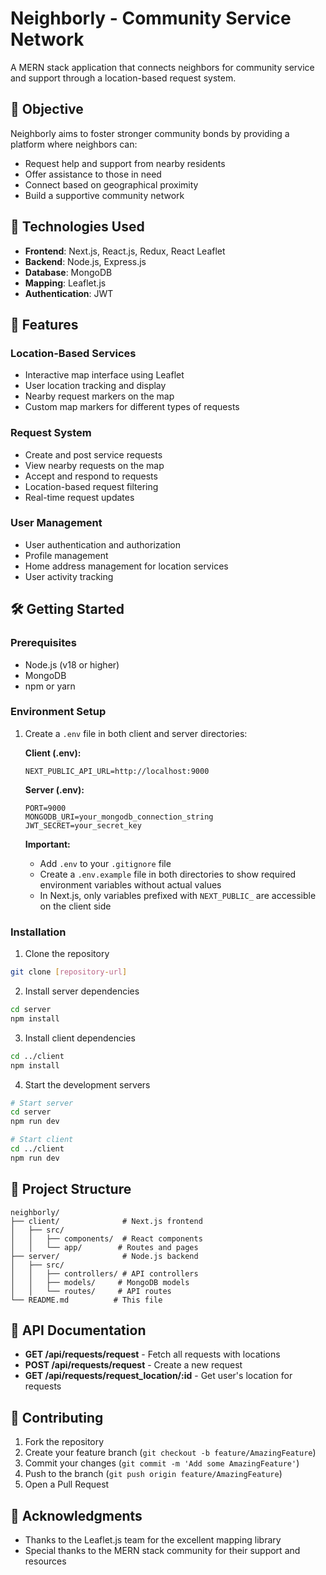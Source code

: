# Neighborly - Community Service Network

A MERN stack application that connects neighbors for community service and support through a location-based request system.

## 🎯 Objective

Neighborly aims to foster stronger community bonds by providing a platform where neighbors can:
- Request help and support from nearby residents
- Offer assistance to those in need
- Connect based on geographical proximity
- Build a supportive community network

## 🚀 Technologies Used

- **Frontend**: Next.js, React.js, Redux, React Leaflet
- **Backend**: Node.js, Express.js
- **Database**: MongoDB
- **Mapping**: Leaflet.js
- **Authentication**: JWT

## 🌟 Features

### Location-Based Services
- Interactive map interface using Leaflet
- User location tracking and display
- Nearby request markers on the map
- Custom map markers for different types of requests

### Request System
- Create and post service requests
- View nearby requests on the map
- Accept and respond to requests
- Location-based request filtering
- Real-time request updates

### User Management
- User authentication and authorization
- Profile management
- Home address management for location services
- User activity tracking

## 🛠️ Getting Started

### Prerequisites
- Node.js (v18 or higher)
- MongoDB
- npm or yarn

### Environment Setup

1. Create a `.env` file in both client and server directories:

   **Client (.env):**
   ```
   NEXT_PUBLIC_API_URL=http://localhost:9000
   ```

   **Server (.env):**
   ```
   PORT=9000
   MONGODB_URI=your_mongodb_connection_string
   JWT_SECRET=your_secret_key
   ```

   **Important:**
   - Add `.env` to your `.gitignore` file
   - Create a `.env.example` file in both directories to show required environment variables without actual values
   - In Next.js, only variables prefixed with `NEXT_PUBLIC_` are accessible on the client side

### Installation

1. Clone the repository
```bash
git clone [repository-url]
```

2. Install server dependencies
```bash
cd server
npm install
```

3. Install client dependencies
```bash
cd ../client
npm install
```

4. Start the development servers
```bash
# Start server
cd server
npm run dev

# Start client
cd ../client
npm run dev
```

## 📁 Project Structure

```
neighborly/
├── client/              # Next.js frontend
│   ├── src/
│   │   ├── components/  # React components
│   │   └── app/        # Routes and pages
├── server/              # Node.js backend
│   ├── src/
│   │   ├── controllers/ # API controllers
│   │   ├── models/     # MongoDB models
│   │   └── routes/     # API routes
└── README.md          # This file
```

## 📝 API Documentation

- **GET /api/requests/request** - Fetch all requests with locations
- **POST /api/requests/request** - Create a new request
- **GET /api/requests/request_location/:id** - Get user's location for requests

## 🤝 Contributing

1. Fork the repository
2. Create your feature branch (`git checkout -b feature/AmazingFeature`)
3. Commit your changes (`git commit -m 'Add some AmazingFeature'`)
4. Push to the branch (`git push origin feature/AmazingFeature`)
5. Open a Pull Request


## 🙏 Acknowledgments

- Thanks to the Leaflet.js team for the excellent mapping library
- Special thanks to the MERN stack community for their support and resources
